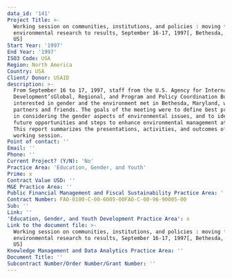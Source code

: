 ```yaml
---
data_id: '141'
Project Title: >-
  Working session on communities, institutions, and policies : moving from
  environmental research to results, September 16-17, 1997[, Bethesda, Maryland,
  US]
Start Year: '1997'
End Year: '1997'
ISO3 Code: USA
Region: North America
Country: USA
Client/ Donor: USAID
description: >-
  From September 16 to 17, 1997, staff from the U.S. Agency for International
  Development’sGlobal, Regional, and Program and Policy Coordination Bureaus
  interested in gender and the environment met in Bethesda, Maryland, with USAID
  partners and friends. The goals of the meeting were to define best practices
  in considering the gender aspects of environmental issues, and to identify
  future opportunities and steps to enhance environmental management at USAID.
  This report summarizes the presentations, activities, and outcomes of the
  working session.
Point of contact: ''
Email: ''
Phone: ''
Current Project? (Y/N): 'No'
Practice Area: 'Education, Gender, and Youth'
Prime: x
Contract Value USD: ''
M&E Practice Area: ''
Public Financial Management and Fiscal Sustainability Practice Area: ''
Contract Number: FAO-0100-C-00-6005-00FAO-C-00-96-90005-00
Sub: ''
Link: ''
'Education, Gender, and Youth Development Practice Area': x
Link to the document file: >-
  Working session on communities, institutions, and policies : moving from
  environmental research to results, September 16-17, 1997[, Bethesda, Maryland,
  US]
Knowledge Management and Data Analytics Practice Area: ''
Document Title: ''
Subcontract Number/Order Number/Grant Number: ''
---
```

